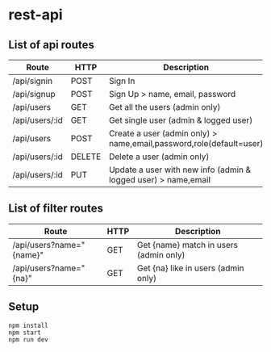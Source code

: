 # rest-api

## List of api routes

Route | HTTP | Description
------|------|--------------
/api/signin | POST | Sign In
/api/signup | POST | Sign Up  > name, email, password
/api/users | GET | Get all the users (admin only)
/api/users/:id | GET | Get single user (admin & logged user)
/api/users | POST | Create a user (admin only) > name,email,password,role(default=user)
/api/users/:id | DELETE | Delete a user (admin only)
/api/users/:id | PUT | Update a user with new info (admin & logged user) > name,email

## List of filter routes

Route | HTTP | Description
------|------|------------
/api/users?name="{name}" | GET | Get {name} match in users (admin only)
/api/users?name="{na}" | GET | Get {na} like in users (admin only)

## Setup
```
npm install
npm start
npm run dev

```
